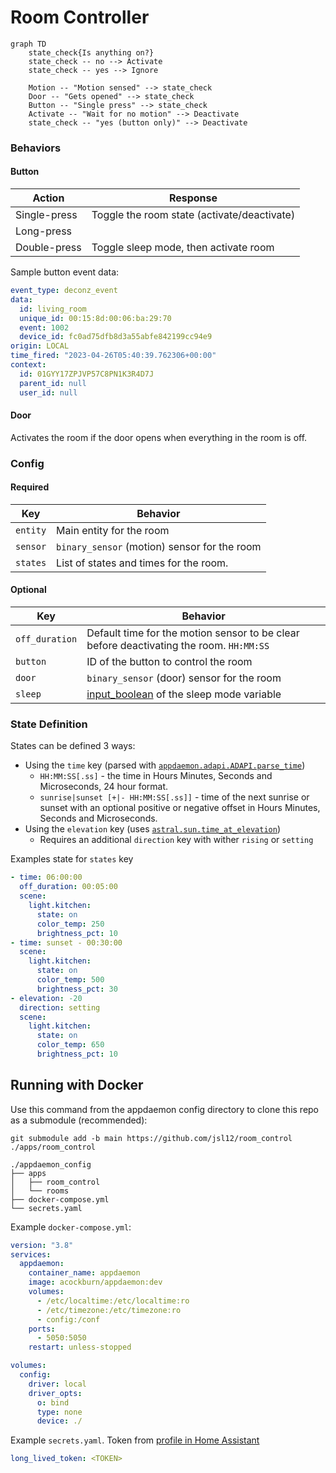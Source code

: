 # Room Controller

```mermaid
graph TD
    state_check{Is anything on?}
    state_check -- no --> Activate
    state_check -- yes --> Ignore

    Motion -- "Motion sensed" --> state_check
    Door -- "Gets opened" --> state_check
    Button -- "Single press" --> state_check
    Activate -- "Wait for no motion" --> Deactivate
    state_check -- "yes (button only)" --> Deactivate
```

### Behaviors

#### Button

| Action       | Response                                    |
|--------------|---------------------------------------------|
| Single-press | Toggle the room state (activate/deactivate) |
| Long-press   |                                             |
| Double-press | Toggle sleep mode, then activate room       |

Sample button event data:

```yaml
event_type: deconz_event
data:
  id: living_room
  unique_id: 00:15:8d:00:06:ba:29:70
  event: 1002
  device_id: fc0ad75dfb8d3a55abfe842199cc94e9
origin: LOCAL
time_fired: "2023-04-26T05:40:39.762306+00:00"
context:
  id: 01GYY17ZPJVP57C8PN1K3R4D7J
  parent_id: null
  user_id: null
```

#### Door

Activates the room if the door opens when everything in the room is off.

### Config

#### Required

| Key      | Behavior                                     |
|----------|----------------------------------------------|
| `entity` | Main entity for the room                     |
| `sensor` | `binary_sensor` (motion) sensor for the room |
| `states`  | List of states and times for the room.      |

#### Optional

| Key            | Behavior                                                                                |
|----------------|-----------------------------------------------------------------------------------------|
| `off_duration` | Default time for the motion sensor to be clear before deactivating the room. `HH:MM:SS` |
| `button`       | ID of the button to control the room                                                    |
| `door`         | `binary_sensor` (door) sensor for the room                                              |
| `sleep`        | [input_boolean] of the sleep mode variable                                              |

[input_boolean]: https://www.home-assistant.io/integrations/input_boolean/

### State Definition

States can be defined 3 ways:
- Using the `time` key (parsed with [`appdaemon.adapi.ADAPI.parse_time`])
    - `HH:MM:SS[.ss]` - the time in Hours Minutes, Seconds and Microseconds, 24 hour format.
    - `sunrise|sunset [+|- HH:MM:SS[.ss]]` - time of the next sunrise or sunset with an optional positive or negative offset in Hours Minutes, Seconds and Microseconds.
- Using the `elevation` key (uses [`astral.sun.time_at_elevation`])
  - Requires an additional `direction` key with wither `rising` or `setting`

Examples state for `states` key

```yaml
- time: 06:00:00
  off_duration: 00:05:00
  scene:
    light.kitchen:
      state: on
      color_temp: 250
      brightness_pct: 10
- time: sunset - 00:30:00
  scene:
    light.kitchen:
      state: on
      color_temp: 500
      brightness_pct: 30
- elevation: -20
  direction: setting
  scene:
    light.kitchen:
      state: on
      color_temp: 650
      brightness_pct: 10
```

[`appdaemon.adapi.ADAPI.parse_time`]: https://appdaemon.readthedocs.io/en/latest/AD_API_REFERENCE.html#appdaemon.adapi.ADAPI.parse_time
[`astral.sun.time_at_elevation`]: https://astral.readthedocs.io/en/latest/package.html#astral.sun.time_at_elevation

## Running with Docker

Use this command from the appdaemon config directory to clone this repo as a submodule (recommended):

```
git submodule add -b main https://github.com/jsl12/room_control ./apps/room_control
```

```shell
./appdaemon_config
├── apps
│   ├── room_control
│   └── rooms
├── docker-compose.yml
└── secrets.yaml
```

Example `docker-compose.yml`:

```yaml
version: "3.8"
services:
  appdaemon:
    container_name: appdaemon
    image: acockburn/appdaemon:dev
    volumes:
      - /etc/localtime:/etc/localtime:ro
      - /etc/timezone:/etc/timezone:ro
      - config:/conf
    ports:
      - 5050:5050
    restart: unless-stopped

volumes:
  config:
    driver: local
    driver_opts:
      o: bind
      type: none
      device: ./
```

Example `secrets.yaml`. Token from [profile in Home Assistant](http://homeassistant:8123/profile)

```yaml
long_lived_token: <TOKEN>
```
